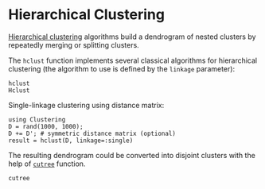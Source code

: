 # Hierarchical Clustering

[Hierarchical clustering](https://en.wikipedia.org/wiki/Hierarchical_clustering)
algorithms build a dendrogram of nested clusters by repeatedly merging
or splitting clusters.

The `hclust` function implements several classical algorithms for hierarchical
clustering (the algorithm to use is defined by the `linkage` parameter):

```@docs
hclust
Hclust
```

Single-linkage clustering using distance matrix:
```@example
using Clustering
D = rand(1000, 1000);
D += D'; # symmetric distance matrix (optional)
result = hclust(D, linkage=:single)
```

The resulting dendrogram could be converted into disjoint clusters with the help
of [`cutree`](@ref) function.

```@docs
cutree
```
